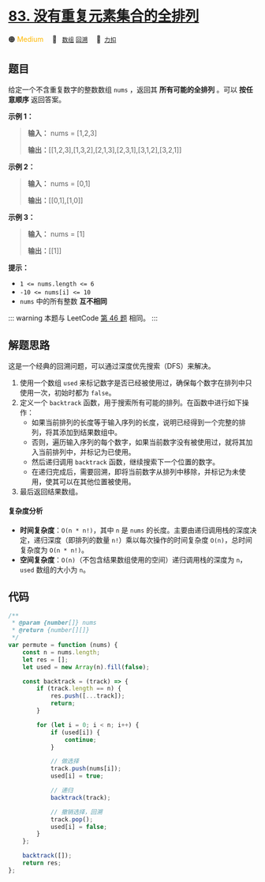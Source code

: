 # [83. 没有重复元素集合的全排列](https://2xiao.github.io/leetcode-js/offer2/jz_offer_II_083.html)

🟠 <font color=#ffb800>Medium</font>&emsp; 🔖&ensp; [`数组`](/tag/array.md) [`回溯`](/tag/backtracking.md)&emsp; 🔗&ensp;[`力扣`](https://leetcode.cn/problems/VvJkup)

## 题目

给定一个不含重复数字的整数数组 `nums` ，返回其 **所有可能的全排列** 。可以 **按任意顺序** 返回答案。

**示例 1：**

> **输入：** nums = [1,2,3]
>
> **输出：**[[1,2,3],[1,3,2],[2,1,3],[2,3,1],[3,1,2],[3,2,1]]

**示例 2：**

> **输入：** nums = [0,1]
>
> **输出：**[[0,1],[1,0]]

**示例 3：**

> **输入：** nums = [1]
>
> **输出：**[[1]]

**提示：**

- `1 <= nums.length <= 6`
- `-10 <= nums[i] <= 10`
- `nums` 中的所有整数 **互不相同**

::: warning
本题与 LeetCode [第 46 题](../problem/0046.md) 相同。
:::

## 解题思路

这是一个经典的回溯问题，可以通过深度优先搜索（DFS）来解决。

1. 使用一个数组 `used` 来标记数字是否已经被使用过，确保每个数字在排列中只使用一次，初始时都为 `false`。
2. 定义一个 `backtrack` 函数，用于搜索所有可能的排列。在函数中进行如下操作：
   - 如果当前排列的长度等于输入序列的长度，说明已经得到一个完整的排列，将其添加到结果数组中。
   - 否则，遍历输入序列的每个数字，如果当前数字没有被使用过，就将其加入当前排列中，并标记为已使用。
   - 然后递归调用 `backtrack` 函数，继续搜索下一个位置的数字。
   - 在递归完成后，需要回溯，即将当前数字从排列中移除，并标记为未使用，使其可以在其他位置被使用。
3. 最后返回结果数组。

#### 复杂度分析

- **时间复杂度**：`O(n * n!)`，其中 `n` 是 `nums` 的长度。主要由递归调用栈的深度决定，递归深度（即排列的数量 `n!`）乘以每次操作的时间复杂度 `O(n)`，总时间复杂度为 `O(n * n!)`。
- **空间复杂度**：`O(n)`（不包含结果数组使用的空间）递归调用栈的深度为 `n`，`used` 数组的大小为 `n`。

## 代码

```javascript
/**
 * @param {number[]} nums
 * @return {number[][]}
 */
var permute = function (nums) {
	const n = nums.length;
	let res = [];
	let used = new Array(n).fill(false);

	const backtrack = (track) => {
		if (track.length == n) {
			res.push([...track]);
			return;
		}

		for (let i = 0; i < n; i++) {
			if (used[i]) {
				continue;
			}

			// 做选择
			track.push(nums[i]);
			used[i] = true;

			// 递归
			backtrack(track);

			// 撤销选择，回溯
			track.pop();
			used[i] = false;
		}
	};

	backtrack([]);
	return res;
};
```
